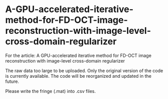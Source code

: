 # A-GPU-accelerated-iterative-method-for-FD-OCT-image-reconstruction-with-image-level-cross-domain-regularizer
For the article: A GPU-accelerated iterative method for FD-OCT image reconstruction with image-level cross-domain regularizer

The raw data too large to be uploaded. Only the original version of the code is currently available. The code will be reorganized and updated in the future.

Please write the fringe (.mat) into .csv files.



